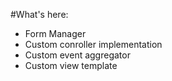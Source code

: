 #What's here:

- Form Manager
- Custom conroller implementation
- Custom event aggregator
- Custom view template
